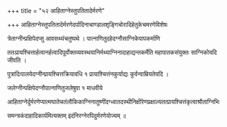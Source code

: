 +++
title = "५२ आहिताग्नेस्तुपतितादेर्मरणे"

+++
आहिताग्नेस्तुपतितादेर्मरणेदर्पादिनाचाण्डालशृङ्गिचोरादिहेतुकेचमरणेविशेषः

त्रेताग्नीन्प्रक्षिपेदप्सु आवसथ्यंचतुष्पथे । पात्नाणितुदहेदग्नौसाग्निकेपापकर्माणि

ततःप्रायश्चित्तार्हत्वानर्हत्वादिपूर्वोक्तव्यवस्थयानिर्मथ्याग्निनादाहाद्यन्तकर्मेति महापातकसंयुक्तः साग्निकोयदि जीवति ।

पुत्रादिःपालयेदग्नीन्प्रायश्चित्तक्रियावधि १ प्रायाश्चित्तंनकुर्याद्यः कुर्वन्वाम्रियतेयदि ।

जलेग्नीन्पक्षिपेदग्नौपात्नाणितुजलेषुवा १ माधवीये

आहिताग्नेर्दुर्मरणेप्यात्मघातेचतंलौकिकाग्निनातूष्णींदग्ध्वातदस्थीनिक्षीरेणप्रक्षाल्यतत्प्रायश्चित्तंकृत्वाश्रौताग्निभिः

समन्त्रकंदाहादिकार्यमित्यक्तम् इदंनिरग्नेरपिदुर्मरणेयोज्यम् ॥
